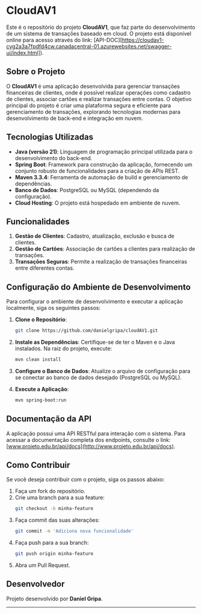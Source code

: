# CloudAV1

Este é o repositório do projeto **CloudAV1**, que faz parte do desenvolvimento de um sistema de transações baseado em cloud. O projeto está disponível online para acesso através do link: [API-DOC][https://cloudav1-cyg2a3a7fpdfd4cw.canadacentral-01.azurewebsites.net/swagger-ui/index.html]).

## Sobre o Projeto

O **CloudAV1** é uma aplicação desenvolvida para gerenciar transações financeiras de clientes, onde é possível realizar operações como cadastro de clientes, associar cartões e realizar transações entre contas. O objetivo principal do projeto é criar uma plataforma segura e eficiente para gerenciamento de transações, explorando tecnologias modernas para desenvolvimento de back-end e integração em nuvem.

## Tecnologias Utilizadas

- **Java (versão 21)**: Linguagem de programação principal utilizada para o desenvolvimento do back-end.
- **Spring Boot**: Framework para construção da aplicação, fornecendo um conjunto robusto de funcionalidades para a criação de APIs REST.
- **Maven 3.3.4**: Ferramenta de automação de build e gerenciamento de dependências.
- **Banco de Dados**: PostgreSQL ou MySQL (dependendo da configuração).
- **Cloud Hosting**: O projeto está hospedado em ambiente de nuvem.

## Funcionalidades

1. **Gestão de Clientes**: Cadastro, atualização, exclusão e busca de clientes.
2. **Gestão de Cartões**: Associação de cartões a clientes para realização de transações.
3. **Transações Seguras**: Permite a realização de transações financeiras entre diferentes contas.

## Configuração do Ambiente de Desenvolvimento

Para configurar o ambiente de desenvolvimento e executar a aplicação localmente, siga os seguintes passos:

1. **Clone o Repositório**:
   ```bash
   git clone https://github.com/danielgripa/cloudAV1.git
   ```

2. **Instale as Dependências**:
   Certifique-se de ter o Maven e o Java instalados. Na raiz do projeto, execute:
   ```bash
   mvn clean install
   ```

3. **Configure o Banco de Dados**:
   Atualize o arquivo de configuração para se conectar ao banco de dados desejado (PostgreSQL ou MySQL).

4. **Execute a Aplicação**:
   ```bash
   mvn spring-boot:run
   ```

## Documentação da API

A aplicação possui uma API RESTful para interação com o sistema. Para acessar a documentação completa dos endpoints, consulte o link: [www.projeto.edu.br/api/docs](http://www.projeto.edu.br/api/docs).

## Como Contribuir

Se você deseja contribuir com o projeto, siga os passos abaixo:

1. Faça um fork do repositório.
2. Crie uma branch para a sua feature:
   ```bash
   git checkout -b minha-feature
   ```
3. Faça commit das suas alterações:
   ```bash
   git commit -m 'Adiciona nova funcionalidade'
   ```
4. Faça push para a sua branch:
   ```bash
   git push origin minha-feature
   ```
5. Abra um Pull Request.

## Desenvolvedor

Projeto desenvolvido por **Daniel Gripa**.


---

